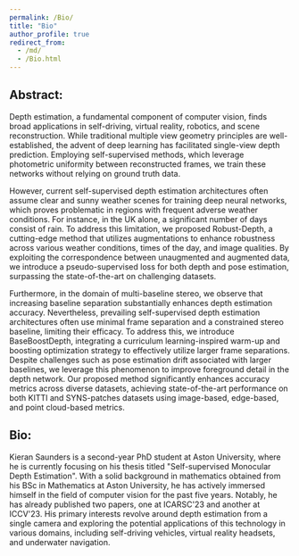 ```yaml
---
permalink: /Bio/
title: "Bio"
author_profile: true
redirect_from: 
  - /md/
  - /Bio.html
---
```


## Abstract:

Depth estimation, a fundamental component of computer vision, finds broad applications in self-driving, virtual reality, robotics, and scene reconstruction. While traditional multiple view geometry principles are well-established, the advent of deep learning has facilitated single-view depth prediction. Employing self-supervised methods, which leverage photometric uniformity between reconstructed frames, we train these networks without relying on ground truth data.

However, current self-supervised depth estimation architectures often assume clear and sunny weather scenes for training deep neural networks, which proves problematic in regions with frequent adverse weather conditions. For instance, in the UK alone, a significant number of days consist of rain. To address this limitation, we proposed Robust-Depth, a cutting-edge method that utilizes augmentations to enhance robustness across various weather conditions, times of the day, and image qualities. By exploiting the correspondence between unaugmented and augmented data, we introduce a pseudo-supervised loss for both depth and pose estimation, surpassing the state-of-the-art on challenging datasets.

Furthermore, in the domain of multi-baseline stereo, we observe that increasing baseline separation substantially enhances depth estimation accuracy. Nevertheless, prevailing self-supervised depth estimation architectures often use minimal frame separation and a constrained stereo baseline, limiting their efficacy. To address this, we introduce BaseBoostDepth, integrating a curriculum learning-inspired warm-up and boosting optimization strategy to effectively utilize larger frame separations. Despite challenges such as pose estimation drift associated with larger baselines, we leverage this phenomenon to improve foreground detail in the depth network. Our proposed method significantly enhances accuracy metrics across diverse datasets, achieving state-of-the-art performance on both KITTI and SYNS-patches datasets using image-based, edge-based, and point cloud-based metrics.

## Bio:

Kieran Saunders is a second-year PhD student at Aston University, where he is currently focusing on his thesis titled "Self-supervised Monocular Depth Estimation". With a solid background in mathematics obtained from his BSc in Mathematics at Aston University, he has actively immersed himself in the field of computer vision for the past five years. Notably, he has already published two papers, one at ICARSC'23 and another at ICCV'23. His primary interests revolve around depth estimation from a single camera and exploring the potential applications of this technology in various domains, including self-driving vehicles, virtual reality headsets, and underwater navigation.
